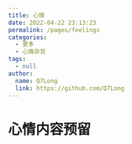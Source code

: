 ```yaml
---
title: 心情
date: 2022-04-22 23:13:23
permalink: /pages/feelings
categories: 
  - 更多
  - 心情杂货
tags: 
  - null
author: 
  name: Q7Long
  link: https://github.com/Q7Long
---
```

# 心情内容预留

